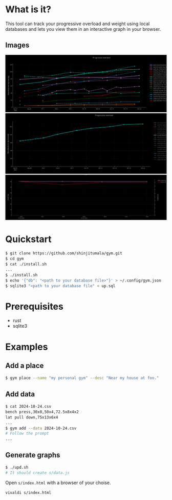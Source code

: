 # What is it?

This tool can track your progressive overload and weight using local databases and lets you view them in an interactive graph in your browser.

## Images
![Progressive overload (mixed)](i/0.jpg)
![Progressive overload (single)](i/1.jpg)
![Weight and bodyfat](i/2.jpg)

# Quickstart

```bash
$ git clone https://github.com/shinjitumala/gym.git
$ cd gym
$ cat ./install.sh
...
$ ./install.sh
$ echo '{"db": "<path to your database file>"}' > ~/.config/gym.json
$ sqlite3 "<path to your database file" < up.sql
```

# Prerequisites
- rust
- sqlite3

# Examples
## Add a place
```bash
$ gym place --name "my personal gym" --desc "Near my house at foo."
```
## Add data

```bash
$ cat 2024-10-24.csv
bench press,30x8,50x4,72.5x8x4x2
lat pull down,75x13x6x4
...
$ gym add --data 2024-10-24.csv
# Follow the prompt
...
```

## Generate graphs

```bash
$ ./upd.sh
# It should create s/data.js
```

Open `s/index.html` with a browser of your choise.

```bash
vivaldi s/index.html
```
